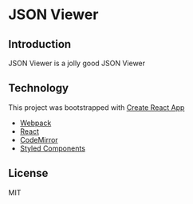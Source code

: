 # JSON Viewer

## Introduction

JSON Viewer is a jolly good JSON Viewer

## Technology

This project was bootstrapped with [Create React App](https://github.com/facebookincubator/create-react-app)

- [Webpack](https://webpack.github.io/)
- [React](https://facebook.github.io/react/)
- [CodeMirror](http://codemirror.net)
- [Styled Components](https://github.com/styled-components/styled-components)

## License

MIT
